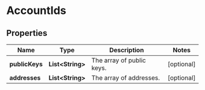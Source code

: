 

# AccountIds

## Properties

Name | Type | Description | Notes
------------ | ------------- | ------------- | -------------
**publicKeys** | **List&lt;String&gt;** | The array of public keys. |  [optional]
**addresses** | **List&lt;String&gt;** | The array of addresses. |  [optional]



